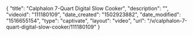 {
    "title": "Calphalon 7-Quart Digital Slow Cooker",
    "description": "",
    "videoid": "111180109",
    "date_created": "1502923882",
    "date_modified": "1516655154",
    "type": "captivate",
    "layout": "video",
    "url": "\/v\/calphalon-7-quart-digital-slow-cooker\/111180109"
}